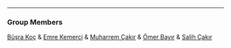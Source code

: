 ﻿***
### Group Members
[Büşra Koç](https://mef-bda503.github.io/pj18-busraakoc/) 	&	 [Emre Kemerci](https://mef-bda503.github.io/pj18-EmreKemerci/)		&	 [Muharrem Çakır](https://mef-bda503.github.io/pj18-muharremcakir81/)	&	[Ömer Bayır](https://mef-bda503.github.io/pj18-omerbayir/) 	&	[Salih Çakır](https://mef-bda503.github.io/pj18-ucarsal/)


